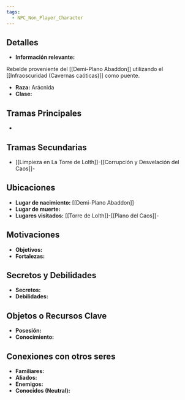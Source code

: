 ```yaml
---
tags:
  - NPC_Non_Player_Character
---
```

## Detalles
- **Información relevante:**

Rebelde proveniente del [[Demi-Plano Abaddon]] utilizando el [[Infraoscuridad (Cavernas caóticas)]] como puente.

- **Raza:** Arácnida
- **Clase:** 

## Tramas Principales
- 

## Tramas Secundarias
- [[Limpieza en La Torre de Lolth]]-[[Corrupción y Desvelación del Caos]]-

## Ubicaciones
- **Lugar de nacimiento:** [[Demi-Plano Abaddon]]
- **Lugar de muerte:**
- **Lugares visitados:** [[Torre de Lolth]]-[[Plano del Caos]]-

## Motivaciones
- **Objetivos:**
- **Fortalezas:**

## Secretos y Debilidades 
- **Secretos:**
- **Debilidades:**

## Objetos o Recursos Clave
- **Posesión:**
- **Conocimiento:**

## Conexiones con otros seres
- **Familiares:**
- **Aliados:**
- **Enemigos:**
- **Conocidos (Neutral):**